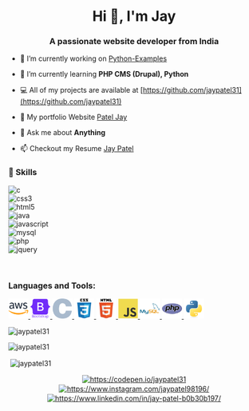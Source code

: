 

<!--
**jaypatel31/jaypatel31** is a ✨ _special_ ✨ repository because its `README.md` (this file) appears on your GitHub profile.

Here are some ideas to get you started:

- 🔭 I’m currently working on ...
- 🌱 I’m currently learning ...
- 👯 I’m looking to collaborate on ...
- 🤔 I’m looking for help with ...
- 💬 Ask me about ...
- 📫 How to reach me: ...
- 😄 Pronouns: ...
- ⚡ Fun fact: ...

![Jay's github stats](https://github-readme-stats.vercel.app/api?username=jaypatel31&show_icons=true&theme=blue-green)
<br/>
[![Top Langs](https://github-readme-stats.vercel.app/api/top-langs/?username=jaypatel31&show_icons=true&theme=blue-green)](https://github.com/jaypatel31/github-readme-stats)
-->
<h1 align="center">Hi 👋, I'm Jay</h1>
<h3 align="center">A passionate website developer from India</h3>

- 🔭 I’m currently working on [Python-Examples](https://github.com/jaypatel31/Python-Example)

- 🌱 I’m currently learning **PHP CMS (Drupal), Python**

- 💻 All of my projects are available at [https://github.com/jaypatel31](https://github.com/jaypatel31)

- 👨‍ My portfolio Website [Patel Jay](http://pateljay.me/)

- 💬 Ask me about **Anything**

- 📫 Checkout my Resume [Jay Patel](https://drive.google.com/file/d/1Mp_1Gz-d_40NiGF2NzlGKJifACTafg7x/view?usp=sharing)

### 🚀 Skills 
![c](https://img.shields.io/badge/c%20🟢🟢🟢⚪⚪-%233776AB.svg?&style=flat-square&logo=c&logoColor=white)  
![css3](https://img.shields.io/badge/css3%20🟢🟢🟢🟢⚪-%23F7DF1E.svg?&style=flat-square&logo=css3&logoColor=white&labelColor=black)  
![html5](https://img.shields.io/badge/html5%20🟢🟢🟢🟢⚪-%23239120.svg?&style=flat-square&logo=html5&logoColor=white)  
![java](https://img.shields.io/badge/java%20🟢🟢🟢⚪⚪-%233776AB.svg?&style=flat-square&logo=java&logoColor=white) <!-- TODO: upload icon -->  
![javascript](https://img.shields.io/badge/javascript%20🟢🟢🟢🟢⚪-%23F7DF1E.svg?&style=flat-square&logo=javascript&logoColor=black)  
![mysql](https://img.shields.io/badge/mysql%20🟢🟢🟢🟢⚪-%23239120.svg?&style=flat-square&logo=mysql&logoColor=white) <br/>
![php](https://img.shields.io/badge/php%20🟢🟢🟢🟢⚪-%233776AB.svg?&style=flat-square&logo=php&logoColor=white)<br>
![jquery](https://img.shields.io/badge/jquery%20🟢🟢🟢⚪⚪-%23F7DF1E.svg?&style=flat-square&logo=jquery&logoColor=black) 

<br/>
<h3 align="left">Languages and Tools:</h3>
<p align="left"><a href="https://aws.amazon.com" target="_blank"> <img src="https://raw.githubusercontent.com/devicons/devicon/master/icons/amazonwebservices/amazonwebservices-original-wordmark.svg" alt="aws" width="40" height="40"/> </a> <a href="https://getbootstrap.com" target="_blank"> <img src="https://raw.githubusercontent.com/devicons/devicon/master/icons/bootstrap/bootstrap-plain-wordmark.svg" alt="bootstrap" width="40" height="40"/> </a> <a href="https://www.cprogramming.com/" target="_blank"> <img src="https://raw.githubusercontent.com/devicons/devicon/master/icons/c/c-original.svg" alt="c" width="40" height="40"/> </a> <a href="https://www.w3schools.com/css/" target="_blank"> <img src="https://raw.githubusercontent.com/devicons/devicon/master/icons/css3/css3-original-wordmark.svg" alt="css3" width="40" height="40"/> </a> <a href="https://www.w3.org/html/" target="_blank"> <img src="https://raw.githubusercontent.com/devicons/devicon/master/icons/html5/html5-original-wordmark.svg" alt="html5" width="40" height="40"/> </a> <a href="https://developer.mozilla.org/en-US/docs/Web/JavaScript" target="_blank"> <img src="https://raw.githubusercontent.com/devicons/devicon/master/icons/javascript/javascript-original.svg" alt="javascript" width="40" height="40"/> </a> <a href="https://www.mysql.com/" target="_blank"> <img src="https://raw.githubusercontent.com/devicons/devicon/master/icons/mysql/mysql-original-wordmark.svg" alt="mysql" width="40" height="40"/> </a> <a href="https://www.php.net" target="_blank"> <img src="https://raw.githubusercontent.com/devicons/devicon/master/icons/php/php-original.svg" alt="php" width="40" height="40"/> </a> <a href="https://www.python.org" target="_blank"> <img src="https://raw.githubusercontent.com/devicons/devicon/master/icons/python/python-original.svg" alt="python" width="40" height="40"/> </a></p>
<p align=""> <img src="https://komarev.com/ghpvc/?username=jaypatel31&label=Profile%20views&color=blue&style=flat" alt="jaypatel31" /> </p>
<p><img align="" src="https://github-readme-stats.vercel.app/api/top-langs?username=jaypatel31&show_icons=true&locale=en&layout=compact&theme=cobalt" alt="jaypatel31" /></p>
<p>&nbsp;<img align="center" src="https://github-readme-stats.vercel.app/api?username=jaypatel31&show_icons=true&theme=cobalt" alt="jaypatel31" /></p>

<p align="center">
<a href="https://codepen.io/jaypatel31" target="blank"><img align="center" src="https://cdn.jsdelivr.net/npm/simple-icons@3.0.1/icons/codepen.svg" alt="https://codepen.io/jaypatel31" height="30" width="30" /></a>
<a href="https://www.instagram.com/jaypatel98196/" target="blank"><img align="center" src="https://cdn.jsdelivr.net/npm/simple-icons@3.0.1/icons/instagram.svg" alt="https://www.instagram.com/jaypatel98196/" height="30" width="30" /></a>
  <a href="https://linkedin.com/in/jay-patel-b0b30b197/" target="blank"><img align="center" src="https://cdn.jsdelivr.net/npm/simple-icons@3.0.1/icons/linkedin.svg" alt="https://www.linkedin.com/in/jay-patel-b0b30b197/" height="30" width="30" /></a>
</p>

